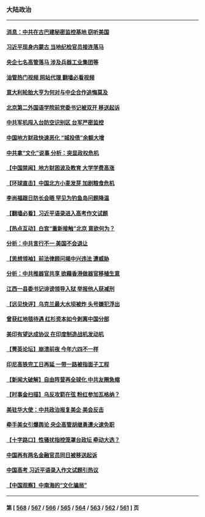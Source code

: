 ### 大陆政治
---
#### [消息：中共在古巴建秘密监控基地 窃听美国](../../pages/ncid277/n14012551.md?06090045) 
#### [习近平现身内蒙古 当地纪检官员接连落马](../../pages/ncid277/n14012533.md?06090045) 
#### [央企七名高管落马 涉及兵器工业集团等](../../pages/ncid277/n14012419.md?06090045) 
#### [油管热门视频 网站代理 翻墙必看视频](http://138.2.39.72:81/youtube.html?epic-marker?06090045)
#### [意大利轮胎大亨为何对与中企合作追悔莫及](../../pages/ncid277/n14011825.md?06090045) 
#### [北京第二外国语学院前党委书记被双开 移送起诉](../../pages/ncid277/n14012300.md?06090045) 
#### [中共军机闯入台防空识别区 台军严密监控](../../pages/ncid277/n14012349.md?06090045) 
#### [中国地方财政快速恶化 “城投债”余额大增](../../pages/ncid277/n14012242.md?06090045) 
#### [中共拿“文化”说事 分析：突显政权危机](../../pages/ncid277/n14012227.md?06090045) 
#### [【中国禁闻】地方财困波及教育 大学学费高涨](../../pages/ncid277/n14011866.md?06090045) 
#### [【环球直击】中国北方小麦发芽 加剧粮食危机](../../pages/ncid277/n14011908.md?06090045) 
#### [李尚福跟日防长会晤 罕见为钓鱼岛问题降温](../../pages/ncid277/n14011964.md?06090045) 
#### [【翻墙必看】习近平语录进入高考作文试题](../../pages/ncid277/n14012175.md?06090045) 
#### [【热点互动】白宫“重新接触”北京 意欲何为？](../../pages/ncid277/n14011960.md?06090045) 
#### [分析：中共言行不一 美国不会退让](../../pages/ncid277/n14011970.md?06090045) 
#### [【思想领袖】前法律顾问揭中兴违法 遭威胁](../../pages/ncid277/n14001882.md?06090045) 
#### [分析：中共推器官共享 欲藉香港做器官移植生意](../../pages/ncid277/n14011721.md?06090045) 
#### [江西一县委书记诽谤领导入狱 举报他人获减刑](../../pages/ncid277/n14011969.md?06090045) 
#### [【远见快评】乌克兰最大水坝被炸 头号嫌犯浮出](../../pages/ncid277/n14011953.md?06090045) 
#### [曾获红地毯待遇 红杉资本如今剥离中国分部](../../pages/ncid277/n14011934.md?06090045) 
#### [美印有望达成协议 在印度制造战机发动机](../../pages/ncid277/n14011844.md?06090045) 
#### [【菁英论坛】崩溃前夜 今年六四不一样](../../pages/ncid277/n14011950.md?06090045) 
#### [印尼高铁完工日再延 一带一路被指面子工程](../../pages/ncid277/n14011899.md?06090045) 
#### [【新闻大破解】自由阵营再全球化 中共友圈急缩](../../pages/ncid277/n14011813.md?06090045) 
#### [【时事金扫描】乌反攻箭在弦 粉红参加瓦格纳？](../../pages/ncid277/n14011788.md?06090045) 
#### [美驻华大使：中共政治报复美企 美会反击](../../pages/ncid277/n14011843.md?06090045) 
#### [牵手美女引爆舆论 央企高管胡继勇遭火速免职](../../pages/ncid277/n14011875.md?06090045) 
#### [【十字路口】性骚扰指控笼罩台政坛 牵动大选？](../../pages/ncid277/n14011774.md?06090045) 
#### [中国再有两名金融官员同日被移送起诉](../../pages/ncid277/n14011594.md?06090045) 
#### [中国高考 习近平语录入作文试题引热议](../../pages/ncid277/n14011676.md?06090045) 
#### [【中国观察】中南海的“文化骗局”](../../pages/ncid277/n14011551.md?06090045) 

---
#### 第 [ [568](./568.md?06090045) / [567](./567.md?06090045) / [566](./566.md?06090045) / [565](./565.md?06090045) / [564](./564.md?06090045) / [563](./563.md?06090045) / [562](./562.md?06090045) / [561](./561.md?06090045) ] 页
